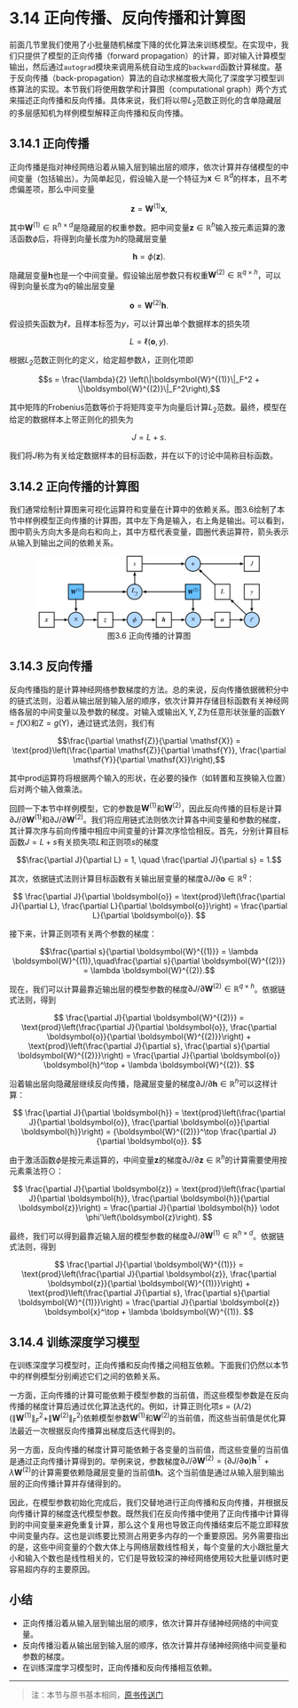 # 3.14 正向传播、反向传播和计算图

前面几节里我们使用了小批量随机梯度下降的优化算法来训练模型。在实现中，我们只提供了模型的正向传播（forward propagation）的计算，即对输入计算模型输出，然后通过`autograd`模块来调用系统自动生成的`backward`函数计算梯度。基于反向传播（back-propagation）算法的自动求梯度极大简化了深度学习模型训练算法的实现。本节我们将使用数学和计算图（computational graph）两个方式来描述正向传播和反向传播。具体来说，我们将以带$L_2$范数正则化的含单隐藏层的多层感知机为样例模型解释正向传播和反向传播。

## 3.14.1 正向传播

正向传播是指对神经网络沿着从输入层到输出层的顺序，依次计算并存储模型的中间变量（包括输出）。为简单起见，假设输入是一个特征为$\boldsymbol{x} \in \mathbb{R}^d$的样本，且不考虑偏差项，那么中间变量

$$\boldsymbol{z} = \boldsymbol{W}^{(1)} \boldsymbol{x},$$

其中$\boldsymbol{W}^{(1)} \in \mathbb{R}^{h \times d}$是隐藏层的权重参数。把中间变量$\boldsymbol{z} \in \mathbb{R}^h$输入按元素运算的激活函数$\phi$后，将得到向量长度为$h$的隐藏层变量

$$\boldsymbol{h} = \phi (\boldsymbol{z}).$$

隐藏层变量$\boldsymbol{h}$也是一个中间变量。假设输出层参数只有权重$\boldsymbol{W}^{(2)} \in \mathbb{R}^{q \times h}$，可以得到向量长度为$q$的输出层变量

$$\boldsymbol{o} = \boldsymbol{W}^{(2)} \boldsymbol{h}.$$

假设损失函数为$\ell$，且样本标签为$y$，可以计算出单个数据样本的损失项

$$L = \ell(\boldsymbol{o}, y).$$

根据$L_2$范数正则化的定义，给定超参数$\lambda$，正则化项即

$$s = \frac{\lambda}{2} \left(\|\boldsymbol{W}^{(1)}\|_F^2 + \|\boldsymbol{W}^{(2)}\|_F^2\right),$$

其中矩阵的Frobenius范数等价于将矩阵变平为向量后计算$L_2$范数。最终，模型在给定的数据样本上带正则化的损失为

$$J = L + s.$$

我们将$J$称为有关给定数据样本的目标函数，并在以下的讨论中简称目标函数。


## 3.14.2 正向传播的计算图

我们通常绘制计算图来可视化运算符和变量在计算中的依赖关系。图3.6绘制了本节中样例模型正向传播的计算图，其中左下角是输入，右上角是输出。可以看到，图中箭头方向大多是向右和向上，其中方框代表变量，圆圈代表运算符，箭头表示从输入到输出之间的依赖关系。

<div align=center>
<img width="400" src="./img/chapter03/3.14_forward.svg"/>
</div>
<div align=center> 图3.6 正向传播的计算图</div>

## 3.14.3 反向传播

反向传播指的是计算神经网络参数梯度的方法。总的来说，反向传播依据微积分中的链式法则，沿着从输出层到输入层的顺序，依次计算并存储目标函数有关神经网络各层的中间变量以及参数的梯度。对输入或输出$\mathsf{X}, \mathsf{Y}, \mathsf{Z}$为任意形状张量的函数$\mathsf{Y}=f(\mathsf{X})$和$\mathsf{Z}=g(\mathsf{Y})$，通过链式法则，我们有

$$\frac{\partial \mathsf{Z}}{\partial \mathsf{X}} = \text{prod}\left(\frac{\partial \mathsf{Z}}{\partial \mathsf{Y}}, \frac{\partial \mathsf{Y}}{\partial \mathsf{X}}\right),$$

其中$\text{prod}$运算符将根据两个输入的形状，在必要的操作（如转置和互换输入位置）后对两个输入做乘法。

回顾一下本节中样例模型，它的参数是$\boldsymbol{W}^{(1)}$和$\boldsymbol{W}^{(2)}$，因此反向传播的目标是计算$\partial J/\partial \boldsymbol{W}^{(1)}$和$\partial J/\partial \boldsymbol{W}^{(2)}$。我们将应用链式法则依次计算各中间变量和参数的梯度，其计算次序与前向传播中相应中间变量的计算次序恰恰相反。首先，分别计算目标函数$J=L+s$有关损失项$L$和正则项$s$的梯度

$$\frac{\partial J}{\partial L} = 1, \quad \frac{\partial J}{\partial s} = 1.$$

其次，依据链式法则计算目标函数有关输出层变量的梯度$\partial J/\partial \boldsymbol{o} \in \mathbb{R}^q$：

$$
\frac{\partial J}{\partial \boldsymbol{o}}
= \text{prod}\left(\frac{\partial J}{\partial L}, \frac{\partial L}{\partial \boldsymbol{o}}\right)
= \frac{\partial L}{\partial \boldsymbol{o}}.
$$


接下来，计算正则项有关两个参数的梯度：

$$\frac{\partial s}{\partial \boldsymbol{W}^{(1)}} = \lambda \boldsymbol{W}^{(1)},\quad\frac{\partial s}{\partial \boldsymbol{W}^{(2)}} = \lambda \boldsymbol{W}^{(2)}.$$


现在，我们可以计算最靠近输出层的模型参数的梯度$\partial J/\partial \boldsymbol{W}^{(2)} \in \mathbb{R}^{q \times h}$。依据链式法则，得到

$$
\frac{\partial J}{\partial \boldsymbol{W}^{(2)}}
= \text{prod}\left(\frac{\partial J}{\partial \boldsymbol{o}}, \frac{\partial \boldsymbol{o}}{\partial \boldsymbol{W}^{(2)}}\right) + \text{prod}\left(\frac{\partial J}{\partial s}, \frac{\partial s}{\partial \boldsymbol{W}^{(2)}}\right)
= \frac{\partial J}{\partial \boldsymbol{o}} \boldsymbol{h}^\top + \lambda \boldsymbol{W}^{(2)}.
$$


沿着输出层向隐藏层继续反向传播，隐藏层变量的梯度$\partial J/\partial \boldsymbol{h} \in \mathbb{R}^h$可以这样计算：

$$
\frac{\partial J}{\partial \boldsymbol{h}}
= \text{prod}\left(\frac{\partial J}{\partial \boldsymbol{o}}, \frac{\partial \boldsymbol{o}}{\partial \boldsymbol{h}}\right)
= {\boldsymbol{W}^{(2)}}^\top \frac{\partial J}{\partial \boldsymbol{o}}.
$$


由于激活函数$\phi$是按元素运算的，中间变量$\boldsymbol{z}$的梯度$\partial J/\partial \boldsymbol{z} \in \mathbb{R}^h$的计算需要使用按元素乘法符$\odot$：

$$
\frac{\partial J}{\partial \boldsymbol{z}}
= \text{prod}\left(\frac{\partial J}{\partial \boldsymbol{h}}, \frac{\partial \boldsymbol{h}}{\partial \boldsymbol{z}}\right)
= \frac{\partial J}{\partial \boldsymbol{h}} \odot \phi'\left(\boldsymbol{z}\right).
$$

最终，我们可以得到最靠近输入层的模型参数的梯度$\partial J/\partial \boldsymbol{W}^{(1)} \in \mathbb{R}^{h \times d}$。依据链式法则，得到

$$
\frac{\partial J}{\partial \boldsymbol{W}^{(1)}}
= \text{prod}\left(\frac{\partial J}{\partial \boldsymbol{z}}, \frac{\partial \boldsymbol{z}}{\partial \boldsymbol{W}^{(1)}}\right) + \text{prod}\left(\frac{\partial J}{\partial s}, \frac{\partial s}{\partial \boldsymbol{W}^{(1)}}\right)
= \frac{\partial J}{\partial \boldsymbol{z}} \boldsymbol{x}^\top + \lambda \boldsymbol{W}^{(1)}.
$$

## 3.14.4 训练深度学习模型

在训练深度学习模型时，正向传播和反向传播之间相互依赖。下面我们仍然以本节中的样例模型分别阐述它们之间的依赖关系。

一方面，正向传播的计算可能依赖于模型参数的当前值，而这些模型参数是在反向传播的梯度计算后通过优化算法迭代的。例如，计算正则化项$s = (\lambda/2) \left(\|\boldsymbol{W}^{(1)}\|_F^2 + \|\boldsymbol{W}^{(2)}\|_F^2\right)$依赖模型参数$\boldsymbol{W}^{(1)}$和$\boldsymbol{W}^{(2)}$的当前值，而这些当前值是优化算法最近一次根据反向传播算出梯度后迭代得到的。

另一方面，反向传播的梯度计算可能依赖于各变量的当前值，而这些变量的当前值是通过正向传播计算得到的。举例来说，参数梯度$\partial J/\partial \boldsymbol{W}^{(2)} = (\partial J / \partial \boldsymbol{o}) \boldsymbol{h}^\top + \lambda \boldsymbol{W}^{(2)}$的计算需要依赖隐藏层变量的当前值$\boldsymbol{h}$。这个当前值是通过从输入层到输出层的正向传播计算并存储得到的。

因此，在模型参数初始化完成后，我们交替地进行正向传播和反向传播，并根据反向传播计算的梯度迭代模型参数。既然我们在反向传播中使用了正向传播中计算得到的中间变量来避免重复计算，那么这个复用也导致正向传播结束后不能立即释放中间变量内存。这也是训练要比预测占用更多内存的一个重要原因。另外需要指出的是，这些中间变量的个数大体上与网络层数线性相关，每个变量的大小跟批量大小和输入个数也是线性相关的，它们是导致较深的神经网络使用较大批量训练时更容易超内存的主要原因。


## 小结

* 正向传播沿着从输入层到输出层的顺序，依次计算并存储神经网络的中间变量。
* 反向传播沿着从输出层到输入层的顺序，依次计算并存储神经网络中间变量和参数的梯度。
* 在训练深度学习模型时，正向传播和反向传播相互依赖。


------------
> 注：本节与原书基本相同，[原书传送门](https://zh.d2l.ai/chapter_deep-learning-basics/backprop.html)